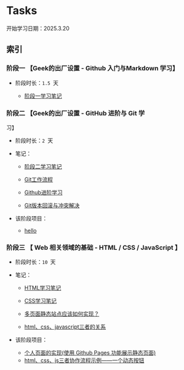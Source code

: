 # Tasks
开始学习日期：2025.3.20
## 索引 
### 阶段一 【Geek的出厂设置 - Github 入门与Markdown 学习】  
+ 阶段时长：`1.5 `天

  - [阶段一学习笔记](<Task1/阶段一学习笔记.md>)  

### 阶段二 【Geek的出厂设置 - GitHub 进阶与 Git 学
习】  
+ 阶段时长：`2 `天  
+ 笔记：
  
  - [阶段二学习笔记](<Task2/阶段二学习笔记.md>)  
  - [Git工作流程](<Task2/Git工作流程.md>)

  - [Github进阶学习](<Task2/Github进阶学习笔记.md>)
  - [Git版本回滚与冲突解决](<Task2/Git版本回滚与冲突解决.md>)
  
+ 该阶段项目：
  
  - [hello](<Task2/hello.md>)
### 阶段三 【 Web 相关领域的基础 - HTML / CSS / JavaScript 】  
+ 阶段时长：`10 `天  

+ 笔记：
  - [HTML学习笔记](<Task3/HTML学习笔记.md>)
  
  - [CSS学习笔记](<Task3/CSS学习笔记.md>)
  
  - [多页面静态站点应该如何实现？](<Task3/多页面静态站点实现.md>)
  - [html、css、javascript三者的关系](<Task3/html、css、javascript三者的关系.md>)


+ 该阶段项目：
  
  - [个人页面的实现(使用 Github Pages 功能展示静态页面)](https://qr114514.github.io)
  - [html、css、js三者协作流程示例——一个动态按钮](<Task3/html、css、javascript三者的关系.md>)